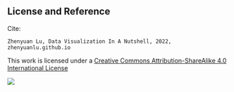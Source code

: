 ## License and Reference
Cite:

<code>Zhenyuan Lu, Data Visualization In A Nutshell, 2022, zhenyuanlu.github.io</code>

This work is licensed under a [Creative Commons Attribution-ShareAlike 4.0 International License](http://creativecommons.org/licenses/by-sa/4.0/)

[<img src="https://i.creativecommons.org/l/by-sa/4.0/88x31.png">](http://creativecommons.org/licenses/by-sa/4.0/)
